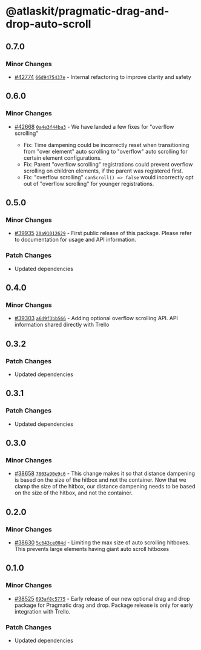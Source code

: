 # @atlaskit/pragmatic-drag-and-drop-auto-scroll

## 0.7.0

### Minor Changes

- [#42774](https://bitbucket.org/atlassian/atlassian-frontend/pull-requests/42774) [`66d9475437e`](https://bitbucket.org/atlassian/atlassian-frontend/commits/66d9475437e) - Internal refactoring to improve clarity and safety

## 0.6.0

### Minor Changes

- [#42668](https://bitbucket.org/atlassian/atlassian-frontend/pull-requests/42668) [`0a4e3f44ba3`](https://bitbucket.org/atlassian/atlassian-frontend/commits/0a4e3f44ba3) - We have landed a few fixes for "overflow scrolling"

  - Fix: Time dampening could be incorrectly reset when transitioning from "over element" auto scrolling to "overflow" auto scrolling for certain element configurations.
  - Fix: Parent "overflow scrolling" registrations could prevent overflow scrolling on children elements, if the parent was registered first.
  - Fix: "overflow scrolling" `canScroll() => false` would incorrectly opt out of "overflow scrolling" for younger registrations.

## 0.5.0

### Minor Changes

- [#39935](https://bitbucket.org/atlassian/atlassian-frontend/pull-requests/39935) [`20a91012629`](https://bitbucket.org/atlassian/atlassian-frontend/commits/20a91012629) - First public release of this package. Please refer to documentation for usage and API information.

### Patch Changes

- Updated dependencies

## 0.4.0

### Minor Changes

- [#39303](https://bitbucket.org/atlassian/atlassian-frontend/pull-requests/39303) [`a6d9f3bb566`](https://bitbucket.org/atlassian/atlassian-frontend/commits/a6d9f3bb566) - Adding optional overflow scrolling API. API information shared directly with Trello

## 0.3.2

### Patch Changes

- Updated dependencies

## 0.3.1

### Patch Changes

- Updated dependencies

## 0.3.0

### Minor Changes

- [#38658](https://bitbucket.org/atlassian/atlassian-frontend/pull-requests/38658) [`7803a90e9c6`](https://bitbucket.org/atlassian/atlassian-frontend/commits/7803a90e9c6) - This change makes it so that distance dampening is based on the size of the hitbox and not the container. Now that we clamp the size of the hitbox, our distance dampening needs to be based on the size of the hitbox, and not the container.

## 0.2.0

### Minor Changes

- [#38630](https://bitbucket.org/atlassian/atlassian-frontend/pull-requests/38630) [`5c643ce004d`](https://bitbucket.org/atlassian/atlassian-frontend/commits/5c643ce004d) - Limiting the max size of auto scrolling hitboxes. This prevents large elements having giant auto scroll hitboxes

## 0.1.0

### Minor Changes

- [#38525](https://bitbucket.org/atlassian/atlassian-frontend/pull-requests/38525) [`693af8c5775`](https://bitbucket.org/atlassian/atlassian-frontend/commits/693af8c5775) - Early release of our new optional drag and drop package for Pragmatic drag and drop. Package release is only for early integration with Trello.

### Patch Changes

- Updated dependencies
